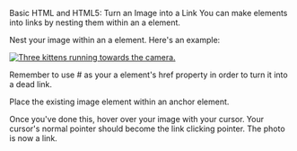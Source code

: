 Basic HTML and HTML5: Turn an Image into a Link
You can make elements into links by nesting them within an a element.

Nest your image within an a element. Here's an example:

<a href="#"><img src="https://bit.ly/fcc-running-cats" alt="Three kittens running towards the camera."></a>

Remember to use # as your a element's href property in order to turn it into a dead link.


Place the existing image element within an anchor element.

Once you've done this, hover over your image with your cursor. Your cursor's normal pointer should become the link clicking pointer. The photo is now a link.

```
```